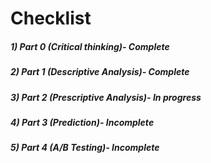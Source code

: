 # Checklist
##### 1) Part 0 (Critical thinking)- Complete
##### 2) Part 1 (Descriptive Analysis)- Complete
##### 3) Part 2 (Prescriptive Analysis)- In progress
##### 4) Part 3 (Prediction)- Incomplete
##### 5) Part 4 (A/B Testing)- Incomplete
